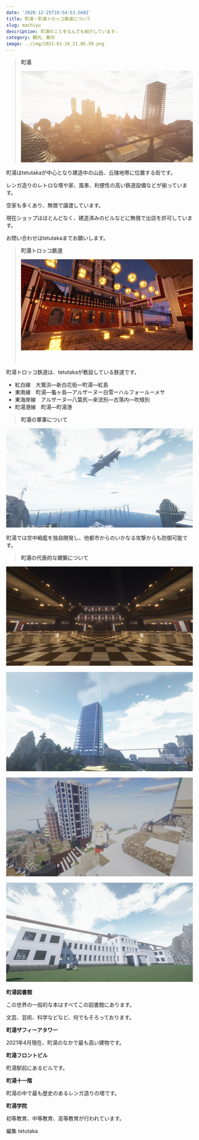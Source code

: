 ```yaml
---
date: '2020-12-25T18:54:53.568Z'
title: 町湯・町湯トロッコ鉄道について
slug: machiyu
description: 町湯のことをなんでも紹介しています☆
category: 観光、案内
image: ../img/2021-01-16_21.05.59.png
---
```

> **町湯**
>
> ![](/img/2021-03-12_22.57.12.png)

町湯はtetutakaが中心となり建造中の山岳、丘陵地帯に位置する街です。

レンガ造りのレトロな塔や家、風車、利便性の高い鉄道設備などが揃っています。

空家も多くあり、無償で譲渡しています。

現在ショップはほとんどなく、建造済みのビルなどに無償で出店を許可しています。

お問い合わせはtetutakaまでお願いします。

> **町湯トロッコ鉄道**
>
> ![](/img/2021-03-21_21.30.23.png)
>
> ![]()

町湯トロッコ鉄道は、tetutakaが敷設している鉄道です。

* 紅白線　大鷲浜―新白花街―町湯―紅島
* 東南線　町湯―龜ヶ島―アルザーヌー白雪ーハルフォールーメサ
* 東海岸線　アルザーヌ―八葉尻―来流別―古落内―吹䂓別
* 町湯港線　町湯―町湯港

> **町湯の軍事について**

![](/img/2021-03-17_21.36.11.png)

町湯では空中戦艦を独自開発し、他都市からのいかなる攻撃からも防御可能です。



> **町湯の代表的な建築について**

![町湯図書館](/img/2021-03-20_03.45.46.png)

![町湯ザフィーアタワー](/img/2021-03-12_19.25.14.png)

![右に見えるのが町湯フロントビルで、左に見えるのが町湯十一階](/img/2021-01-16_20.49.43.png)

![町湯学院](/img/2021-02-12_20.54.13.png)

**町湯図書館**

この世界の一般的な本はすべてこの図書館にあります。

文芸、芸術、科学などなど、何でもそろっております。

**町湯ザフィーアタワー**

2021年4月現在、町湯のなかで最も高い建物です。

**町湯フロントビル**

町湯駅前にあるビルです。

**町湯十一階**

町湯の中で最も歴史のあるレンガ造りの塔です。

**町湯学院**

初等教育、中等教育、高等教育が行われています。

編集 tetutaka
